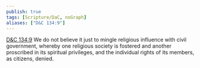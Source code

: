 ```yaml
---
publish: true
tags: [Scripture/DaC, noGraph]
aliases: ["D&C 134:9"]
---
```

[D&C 134:9](https://churchofjesuschrist.org/study/scriptures/dc-testament/dc/134?lang=eng&id=p9#p9) We do not believe it just to mingle religious influence with civil government, whereby one religious society is fostered and another proscribed in its spiritual privileges, and the individual rights of its members, as citizens, denied.
